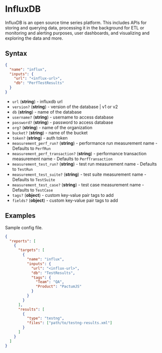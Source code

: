 # InfluxDB

InfluxDB is an open source time series platform. This includes APIs for storing and querying data, processing it in the background for ETL or monitoring and alerting purposes, user dashboards, and visualizing and exploring the data and more.

## Syntax

```json
{
  "name": "influx",
  "inputs": {
    "url": "<influx-url>",
    "db": "PerfTestResults"
  }
}
```

- `url` (**string**) - influxdb url
- `version?` (**string**) - version of the database | v1 or v2
- `db` (**string**) - name of the database
- `username?` (**string**) - username to access database
- `password?` (**string**) - password to access database
- `org?` (**string**) - name of the organization
- `bucket?` (**string**) - name of the bucket
- `token?` (**string**) - auth token
- `measurement_perf_run?` (**string**) - performance run measurement name - Defaults to `PerfRun`
- `measurement_perf_transaction?` (**string**) - performance transaction measurement name - Defaults to `PerfTransaction`
- `measurement_test_run?` (**string**) - test run measurement name - Defaults to `TestRun`
- `measurement_test_suite?` (**string**) - test suite measurement name - Defaults to `TestSuite`
- `measurement_test_case?` (**string**) - test case measurement name - Defaults to `TestCase`
- `tags?` (**object**) - custom key-value pair tags to add
- `fields?` (**object**) - custom key-value pair tags to add


## Examples

Sample config file.

```json {5-15}
{
  "reports": [
    {
      "targets": [
        {
          "name": "influx",
          "inputs": {
            "url": "<influx-url>",
            "db": "TestResults",
            "tags": {
              "Team": "QA",
              "Product": "PactumJS"
            }
          }
        }
      ],
      "results": [
        {
          "type": "testng",
          "files": ["path/to/testng-results.xml"]
        }
      ]
    }
  ]
}
```
